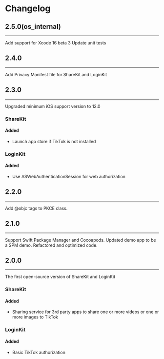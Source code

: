 # Changelog
## 2.5.0(os_internal)
---
Add support for Xcode 16 beta 3
Update unit tests

## 2.4.0
---
Add Privacy Manifest file for ShareKit and LoginKit

## 2.3.0
---
Upgraded minimum iOS support version to 12.0
### ShareKit
#### Added
* Launch app store if TikTok is not installed

### LoginKit
#### Added
* Use ASWebAuthenticationSession for web authorization

## 2.2.0
---
Add @objc tags to PKCE class.

## 2.1.0
---
Support Swift Package Manager and Cocoapods. Updated demo app to be a SPM demo. Refactored and optimized code.

## 2.0.0
---
The first open-source version of ShareKit and LoginKit
 
### ShareKit
#### Added 
* Sharing service for 3rd party apps to share one or more videos or one or more images to TikTok    

### LoginKit
#### Added
* Basic TikTok authorization 



